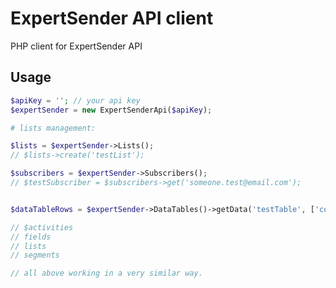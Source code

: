 ExpertSender API client
=================

PHP client for ExpertSender API

## Usage

```php
$apiKey = ''; // your api key
$expertSender = new ExpertSenderApi($apiKey);

# lists management:

$lists = $expertSender->Lists();
// $lists->create('testList');

$subscribers = $expertSender->Subscribers();
// $testSubscriber = $subscribers->get('someone.test@email.com');


$dataTableRows = $expertSender->DataTables()->getData('testTable', ['columns' => ['column1', 'column2']]);

// $activities
// fields
// lists
// segments

// all above working in a very similar way.

```
